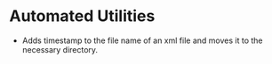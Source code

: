 # Automated Utilities
- Adds timestamp to the file name of an xml file and moves it to the necessary directory.
